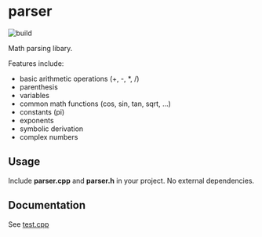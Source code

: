 parser
======

![build](https://github.com/jbyuki/parser/workflows/build/badge.svg?branch=master)

Math parsing libary.

Features include:
* basic arithmetic operations (+, -, \*, /)
* parenthesis
* variables
* common math functions (cos, sin, tan, sqrt, ...)
* constants (pi)
* exponents
* symbolic derivation
* complex numbers

Usage
-----

Include **parser.cpp** and **parser.h** in your project. No external dependencies.

Documentation
-------------

See [test.cpp](https://github.com/jbyuki/parser/blob/master/test.cpp)
